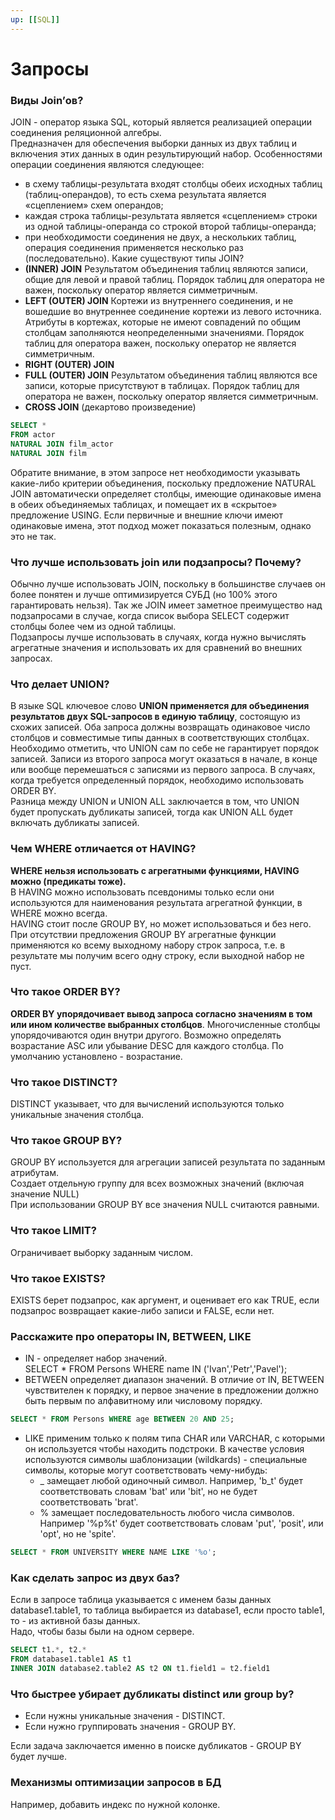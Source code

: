 ```yaml
---
up: [[SQL]]
---
```

# Запросы
### Виды Join’ов?
JOIN - оператор языка SQL, который является реализацией операции соединения реляционной алгебры.  
Предназначен для обеспечения выборки данных из двух таблиц и включения этих данных в один результирующий набор.
Особенностями операции соединения являются следующее:  
* в схему таблицы-результата входят столбцы обеих исходных таблиц (таблиц-операндов), то есть схема результата является «сцеплением» схем операндов;  
* каждая строка таблицы-результата является «сцеплением» строки из одной таблицы-операнда со  строкой второй таблицы-операнда;  
* при необходимости соединения не двух, а нескольких таблиц, операция соединения применяется  несколько раз (последовательно).
Какие существуют типы JOIN?  
* **(INNER) JOIN** Результатом объединения таблиц являются записи, общие для левой и правой таблиц.  Порядок таблиц для оператора не важен, поскольку оператор является симметричным.  
 * **LEFT (OUTER) JOIN** Кортежи из внутреннего соединения, и не вошедшие во внутреннее соединение  кортежи из левого источника. Атрибуты в кортежах, которые не имеют совпадений по общим столбцам заполняются неопределенными значениями. Порядок таблиц для оператора важен, поскольку оператор не является симметричным.  
 * **RIGHT (OUTER) JOIN**
 * **FULL (OUTER) JOIN** Результатом объединения таблиц являются все записи, которые присутствуют в таблицах. Порядок таблиц для оператора не важен, поскольку оператор является симметричным.
 * **CROSS JOIN** (декартово произведение)  
```sql
SELECT *  
FROM actor  
NATURAL JOIN film_actor  
NATURAL JOIN film  
```
Обратите внимание, в этом запросе нет необходимости указывать какие-либо критерии объединения, поскольку предложение NATURAL JOIN автоматически определяет столбцы, имеющие одинаковые имена в обеих объединяемых таблицах, и помещает их в «скрытое» предложение USING. Если первичные и внешние ключи имеют одинаковые имена, этот подход может показаться полезным, однако это не так.

### Что лучше использовать join или подзапросы? Почему?
Обычно лучше использовать JOIN, поскольку в большинстве случаев он более понятен и лучше оптимизируется СУБД (но 100% этого гарантировать нельзя). Так же JOIN имеет заметное преимущество над подзапросами в случае, когда список выбора SELECT содержит столбцы более чем из одной таблицы.  
Подзапросы лучше использовать в случаях, когда нужно вычислять агрегатные 
значения и использовать их для сравнений во внешних запросах.

### Что делает UNION?
В языке SQL ключевое слово **UNION применяется для объединения результатов двух SQL-запросов в единую таблицу**, состоящую из схожих записей. Оба запроса должны возвращать одинаковое число столбцов и совместимые типы данных в соответствующих столбцах. Необходимо отметить, что UNION сам по себе не гарантирует порядок записей. Записи из второго запроса могут оказаться в начале, в конце или вообще перемешаться с записями из первого запроса. В случаях, когда требуется определенный порядок, необходимо использовать ORDER BY.  
Разница между UNION и UNION ALL заключается в том, что UNION будет пропускать дубликаты записей, тогда как UNION ALL будет включать дубликаты записей.

### Чем WHERE отличается от HAVING?
**WHERE нельзя использовать с агрегатными функциями, HAVING можно (предикаты тоже).**  
В HAVING можно использовать псевдонимы только если они используются для наименования результата агрегатной функции, в WHERE можно всегда.  
HAVING стоит после GROUP BY, но может использоваться и без него. При отсутствии предложения GROUP BY агрегатные функции применяются ко всему выходному набору строк запроса, т.е. в результате мы получим всего одну строку, если выходной набор не пуст.

### Что такое ORDER BY?
**ORDER BY упорядочивает вывод запроса согласно значениям в том или ином количестве выбранных столбцов**. Многочисленные столбцы упорядочиваются один внутри другого. Возможно определять возрастание ASC или убывание DESC для каждого столбца. По умолчанию установлено - возрастание.

### Что такое DISTINCT?
DISTINCT указывает, что для вычислений используются только уникальные значения столбца.

### Что такое GROUP BY?
GROUP BY используется для агрегации записей результата по заданным атрибутам.  
Cоздает отдельную группу для всех возможных значений (включая значение NULL)  
При использовании GROUP BY все значения NULL считаются равными.

### Что такое LIMIT?
Ограничивает выборку заданным числом.

### Что такое EXISTS?
EXISTS берет подзапрос, как аргумент, и оценивает его как TRUE, если подзапрос возвращает какие-либо записи и FALSE, если нет.

### Расскажите про операторы IN, BETWEEN, LIKE
* IN - определяет набор значений.  
SELECT * FROM Persons WHERE name IN ('Ivan','Petr','Pavel');  
* BETWEEN определяет диапазон значений. В отличие от IN, BETWEEN чувствителен к порядку, и первое значение в предложении должно быть первым по алфавитному или числовому порядку.  
```sql
SELECT * FROM Persons WHERE age BETWEEN 20 AND 25;  
```
* LIKE применим только к полям типа CHAR или VARCHAR, с которыми он используется чтобы находить подстроки. В качестве условия используются символы шаблонизации (wildkards) - специальные символы, которые могут соответствовать чему-нибудь:  
   * _ замещает любой одиночный символ. Например, 'b_t' будет соответствовать словам 'bat' или 'bit', но не будет соответствовать 'brat'.  
    * % замещает последовательность любого числа символов. Например '%p%t' будет соответствовать словам 'put', 'posit', или 'opt', но не 'spite'.  
```sql
SELECT * FROM UNIVERSITY WHERE NAME LIKE '%o';
```

### Как сделать запрос из двух баз?
Если в запросе таблица указывается с именем базы данных database1.table1, то таблица выбирается из database1, если просто table1, то - из активной базы данных.  
Надо, чтобы базы были на одном сервере.  
```sql
SELECT t1.*, t2.*  
FROM database1.table1 AS t1  
INNER JOIN database2.table2 AS t2 ON t1.field1 = t2.field1
```

### Что быстрее убирает дубликаты distinct или group by?
* Если нужны уникальные значения - DISTINCT.  
* Если нужно группировать значения - GROUP BY.    

Если задача заключается именно в поиске дубликатов - GROUP BY будет лучше.

### Механизмы оптимизации запросов в БД
Например, добавить индекс по нужной колонке.